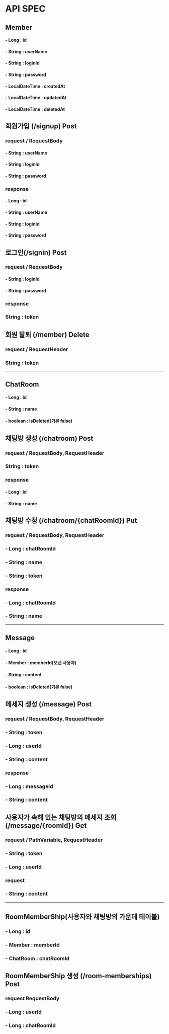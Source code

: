 # API SPEC

## Member
#### - Long : id
#### - String : userName
#### - String : loginId
#### - String : password
#### - LocalDateTime : createdAt
#### - LocalDateTime : updatedAt
#### - LocalDateTime : deletedAt

## 회원가입 (/signup) Post
### request / RequestBody
#### - String : userName
#### - String : loginId
#### - String : password

### response
#### - Long : id
#### - String : userName
#### - String : loginId
#### - String : password

## 로그인(/signin) Post
### request / RequestBody
#### - String : loginId
#### - String : password

### response
### String : token

## 회원 탈퇴 (/member) Delete
### request / RequestHeader
### String : token


-------------------------------------------------------------------------


## ChatRoom
#### - Long : id
#### - String : name
#### - boolean : isDeleted(기본 false)

## 채팅방 생성 (/chatroom) Post
### request / RequestBody, RequestHeader
### String : token

### response
#### - Long : id
#### - String : name

## 채팅방 수정 (/chatroom/{chatRoomId}) Put
### request / RequestBody, RequestHeader
### - Long : chatRoomId
### - String : name
### - String : token

### response
### - Long : chatRoomId
### - String : name


-------------------------------------------------------------------------------------------


## Message
#### - Long : id
#### - Member : memberId(보낸 사용자)
#### - String : content
#### - boolean : isDeleted(기본 false)

## 메세지 생성 (/message) Post
### request / RequestBody, RequestHeader
### - String : token
### - Long : userId
### - String : content

### response
### - Long : messageId
### - String : content

## 사용자가 속해 있는 채팅방의 메세지 조회 (/message/{roomId}) Get
### request / PathVariable, RequestHeader
### - String : token
### - Long : userId

### request
### - String : content

------------------------------------------------------------------------------------------


## RoomMemberShip(사용자와 채팅방의 가운데 테이블)
### - Long : id
### - Member : memberId
### - ChatRoom : chatRoomId

## RoomMemberShip 생성 (/room-memberships) Post
### request RequestBody
### - Long : userId
### - Long : chatRoomId